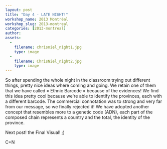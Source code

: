 ```yaml
---
layout: post
title: "Day 4 - LATE NIGHT!"
workshop_name: 2013 Montréal
workshop_slug: 2013-montreal
categories: [2013-montreal]
author:  
assets:
  -
    filename: chrisniel_night1.jpg
    type: image
  -
    filename: ChrisNiel_night2.jpg
    type: image
---
```

So after spending the whole night in the classroom trying out different things, pretty nice ideas where coming and going. 
We retain one of them that we have called « Ethnic Barcode » because of the evidences! We find this idea pretty cool because we're able to identify the provinces, each with a different barcode. The commercial connotation was to strong and very far from our message, so we finally rejected it! 
We have adopted another concept that resembles more to a genetic code (ADN), each part of the composed chain represents a country and the total, the identity of the province.

Next post! the Final Visual! ;)

C+N
